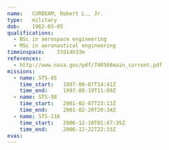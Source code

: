 ```yaml
---
name:	CURBEAM, Robert L., Jr.
type:	military
dob:	1962-03-05
qualifications:
  - BSc in aerospace engineering
  - MSc in aeronautical engineering
timeinspace:	37d14h33m
references:
  - http://www.nasa.gov/pdf/740566main_current.pdf
missions:
  - name: STS-85
    time_start:   1997-08-07T14:41Z
    time_end:     1997-08-19T11:09Z
  - name: STS-98
    time_start:   2001-02-07T23:13Z
    time_end:     2001-02-20T20:34Z
  - name: STS-116
    time_start:   2006-12-10T01:47:35Z
    time_end:     2006-12-22T22:33Z
evas:
---
```

